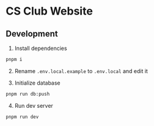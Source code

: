 # CS Club Website

## Development

1. Install dependencies

```bash
pnpm i
```

2. Rename `.env.local.example` to `.env.local` and edit it

3. Initialize database

```bash
pnpm run db:push
```

4. Run dev server

```bash
pnpm run dev
```
